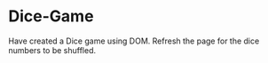 # Dice-Game
Have created a Dice game using DOM.
Refresh the page for the dice numbers to be shuffled.
